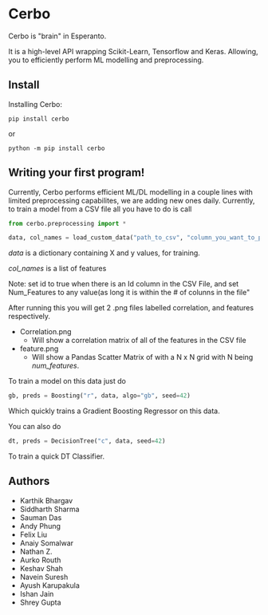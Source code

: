 # Cerbo

Cerbo is "brain" in Esperanto. 

It is a high-level API wrapping Scikit-Learn, Tensorflow and Keras. Allowing, you to efficiently perform ML modelling and preprocessing.

## Install

Installing Cerbo:
```
pip install cerbo
```

or

```
python -m pip install cerbo
```

## Writing your first program!

Currently, Cerbo performs efficient ML/DL modelling in a couple lines with limited preprocessing capabilites, we are adding new ones daily. Currently, to train a model from a CSV file all you have to do is call 

```python
from cerbo.preprocessing import *

data, col_names = load_custom_data("path_to_csv", "column_you_want_to_predict", num_features=4, id=False)
```

*data* is a dictionary containing X and y values, for training.


*col_names* is a list of features 


Note: set id to true when there is an Id column in the CSV File, and set Num_Features to any value(as long it is within the # of colunns in the file"


After running this you will get 2 .png files labelled correlation, and features respectively.
* Correlation.png
  * Will show a correlation matrix of all of the features in the CSV file
* feature.png
  * Will show a Pandas Scatter Matrix of with a N x N grid with N being *num_features*.
 

To train a model on this data just do


```python
gb, preds = Boosting("r", data, algo="gb", seed=42) 
```


Which quickly trains a Gradient Boosting Regressor on this data. 


You can also do 

```python
dt, preds = DecisionTree("c", data, seed=42)
```

To train a quick DT Classifier. 


## Authors
* Karthik Bhargav 
* Siddharth Sharma
* Sauman Das
* Andy Phung
* Felix Liu
* Anaiy Somalwar
* Nathan Z.
* Aurko Routh
* Keshav Shah
* Navein Suresh
* Ayush Karupakula
* Ishan Jain
* Shrey Gupta
